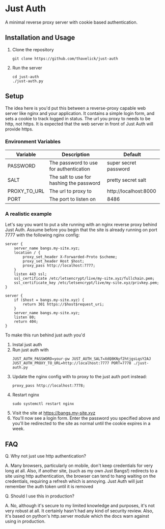 # Just Auth
A minimal reverse proxy server with cookie based authentication.

## Installation and Usage
1. Clone the repository
    ```
    git clone https://github.com/thavelick/just-auth
    ```
2. Run the server
    ```
    cd just-auth
    ./just-auth.py
    ```

## Setup

The idea here is you'd put this between a reverse-proxy capable web server like nginx and your application.
It contains a simple login form, and sets a cookie to track logged in status.
The url you proxy to needs to be http, not https.
It is expected that the web server in front of Just Auth will provide https.

### Environment Variables

| Variable | Description | Default |
| -------- | ----------- | ------- |
| PASSWORD | The password to use for authentication | super secret password |
| SALT | The salt to use for hashing the password | pretty secret salt |
| PROXY_TO_URL | The url to proxy to | http://localhost:8000 |
| PORT | The port to listen on | 8486

### A realistic example

Let's say you want to put a site running with an nginx reverse proxy behind Just Auth. Assume before you begin that the site is already running on port 7777 with the following nginx config:

```
server {
	server_name bangs.my-site.xyz;
	location / {
        proxy_set_header X-Forwarded-Proto $scheme;
        proxy_set_header Host $host;
		proxy_pass http://localhost:7777;
	}
	listen 443 ssl;
    ssl_certificate /etc/letsencrypt/live/my-site.xyz/fullchain.pem;
    ssl_certificate_key /etc/letsencrypt/live/my-site.xyz/privkey.pem;
}

server {
    if ($host = bangs.my-site.xyz) {
        return 301 https://$host$request_uri;
    }
	server_name bangs.my-site.xyz;
    listen 80;
    return 404;
}
```

To make this run behind just auth you'd

1. Instal just auth
2. Run just auth with
    ```
    JUST_AUTH_PASSWORD=your-pw JUST_AUTH_SALT=XdQ8KNyf2htjgsLqsY2AJ JUST_AUTH_PROXY_TO_URL=http://localhost:7777 PORT=7778 ./just-auth.py
    ```
3. Update the nginx config with to proxy to the just auth port instead:
    ```
    proxy_pass http://localhost:7778;
    ```
4. Restart nginx
    ```
    sudo systemctl restart nginx
    ```
5. Visit the site at https://bangs.my-site.xyz
6. You'll now see a login form.
    Enter the password you specified above and you'll be redirected to the site as normal until the cookie expires in a week.
## FAQ
Q. Why not just use http authentication?

A. Many browsers, particularly on mobile, don't keep credentials for very long at all.
   Also, if another site, (such as my own Just Bangs!) redirects to a site using http authentication,
   the browser can tend to hang waiting on the credentials, requiring a refresh which is annoying.
   Just Auth will just remember the auth token until it is removed

Q. Should I use this in production?

A. No, although it's secure to my limited knowledge and purposes, it's not very robust at all.
   It certainly hasn't had any kind of security review.
   Also, it's based on python's http.server module which the docs warn against using in production.